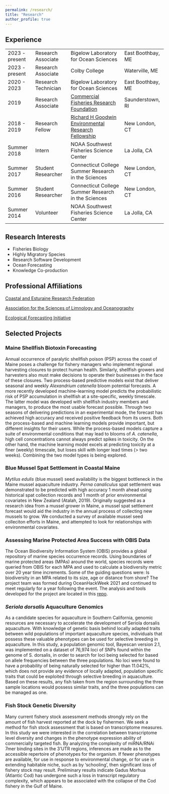 ```yaml
---
permalink: /research/
title: "Research"
author_profile: true
---
```


## Experience

|             |                    |                                                        |                | 
| ----------- | ------------------ | ------------------------------------------------------ | -------------- | 
| 2023 - present | Research Associate | Bigelow Laboratory for Ocean Sciences | East Boothbay, ME |
| 2023 - present | Research Associate | Colby College | Waterville, ME | 
| 2020 - 2023 | Research Technician | Bigelow Laboratory for Ocean Sciences | East Boothbay, ME |
| 2019 | Research Associate | [Commercial Fisheries Research Foundation](http://www.cfrfoundation.org/) | Saunderstown, RI |
| 2018 - 2019 | Research Fellow | [Richard H Goodwin Environmental Research Fellowship](https://www.conncoll.edu/goodwin-fellowship/) | New London, CT |
| Summer 2018 | Intern | NOAA Southwest Fisheries Science Center | La Jolla, CA | 
| Summer 2017 | Student Researcher | Connecticut College Summer Research in the Sciences | New London, CT |
| Summer 2016 | Student Researcher | Connecticut College Summer Research in the Sciences | New London, CT |
| Summer 2014 | Volunteer | NOAA Southwest Fisheries Science Center | La Jolla, CA |

## Research Interests

* Fisheries Biology
* Highly Migratory Species
* Research Software Development
* Ocean Forecasting
* Knowledge Co-production

## Professional Affiliations

[Coastal and Esturaine Research Federation](https://www.cerf.science/)

[Association for the Sciences of Limnology and Oceanography](https://www.aslo.org/)

[Ecological Forecasting Initiative](https://ecoforecast.org/)


## Selected Projects 

### Maine Shellfish Biotoxin Forecasting

Annual occurrence of paralytic shellfish poison (PSP) across the coast of Maine poses a challenge for fishery managers who implement regional harvesting closures to protect human health. Similarly, shellfish growers and harvesters also must make decisions to operate their businesses in the face of these closures. Two process-based predictive models exist that deliver seasonal and weekly *Alexandrium catenella* bloom potential forecasts. A more recently developed machine-learning model predicts the probabilistic risk of PSP accumulation in shellfish at a site-specific, weekly timescale. The latter model was developed with shellfish industry members and managers, to produce the most usable forecast possible. Through two seasons of delivering predictions in an experimental mode, the forecast has achieved high accuracy and received positive feedback from its users. Both the process-based and machine learning models provide important, but different insights for their users. While the process-based models capture a suite of environmental conditions that may lead to blooms of *A. catenella*, high cell concentrations cannot always predict spikes in toxicity. On the other hand, the machine learning model excels at predicting toxicity at a finer (weekly) timescale, but loses skill with longer lead times (> two weeks). Combining the two model types is being explored. 

### Blue Mussel Spat Settlement in Coastal Maine

*Mytilus edulis* (blue mussel) seed availability is the biggest bottleneck in the Maine mussel aquaculture industry. *Perna canaliculus* spat settlement was demonstrated to be predicted with high accuracy 1 month ahead using historical spat collection records and 1 month of prior environmental covariates in New Zealand (Atalah, 2019). Originally suggested as a research idea from a mussel grower in Maine, a mussel spat settlement forecast would aid the industry in the annual process of collecting new mussels to grow. We conducted a survey of available mussel seed colleciton efforts in Maine, and attempted to look for relationships with environmental covariates. 

### Assessing Marine Protected Area Success with OBIS Data

The Ocean Biodiversity Information System (OBIS) provides a global repository of marine species occurrence records. Using boundaries of marine protected areas (MPAs) around the world, species records were queried from OBIS for each MPA and used to calculate a biodiversity metric over 20 year time increments. Some of the guiding questions were: Is biodiversity in an MPA related to its size, age or distance from shore? The project team was formed during OceanHackWeek 2021 and continued to meet regularly for a year following the event. The analysis and tools developed for the project are located in this [repo](https://github.com/BigelowLab/mpatools).

### *Seriola dorsalis* Aquaculture Genomics

As a candidate species for aquaculture in Southern California, genomic resources are necessary to accelerate the development of Seriola dorsalis aquaculture. With knowledge of genetic basis behind locally adapted traits between wild populations of important aquaculture species, individuals that possess these valuable phenotypes can be used for selective breeding in aquaculture. In this study, a population genomic tool, Bayescan version 2.1, was implemented on a dataset of 76,974 loci of SNPs found within the genome of S. dorsalis, in order to search for loci being selected for based on allele frequencies between the three populations. No loci were found to have a probability of being naturally selected for higher than 11.042%, which does not provide any evidence of locally adapted, population specific traits that could be exploited through selective breeding in aquaculture. Based on these results, any fish taken from the region surrounding the three sample locations would possess similar traits, and the three populations can be managed as one.

### Fish Stock Genetic Diversity

Many current fishery stock assessment methods strongly rely on the amount of fish harvest reported at the dock by fishermen. We seek a method for fish stock assessment that is based on transcriptome measures. In this study we were interested in the correlation between transcriptome level diversity and changes in the phenotype expression ability of commercially targeted fish. By analyzing the complexity of miRNA/RNAi 7mer binding sites in the 3’UTR regions, inferences are made as to the accessible repertoire of phenotypes for the organism. If fewer phenotypes are available, for use in response to environmental change, or for use in extending habitable niche, such as by ‘schooling’, then significant loss of fishery stock may result. Preliminary results indicate Gadus Morhua (Atlantic Cod) has undergone such a loss in transcript regulatory complexity, which appears to be associated with the collapse of the Cod fishery in the Gulf of Maine.


